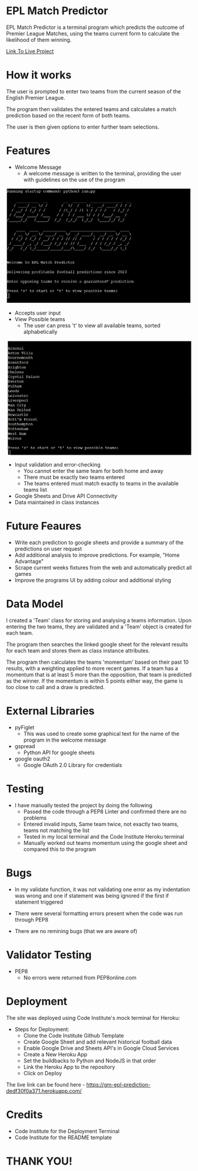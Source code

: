 # EPL Match Predictor

 EPL Match Predictor is a terminal program which predicts the outcome of Premier League Matches, using the teams current form to calculate the likelihood of them winning.

[Link To Live Project](https://gm-epl-prediction-dedf30f0a371.herokuapp.com/)

# How it works

The user is prompted to enter two teams from the current season of the English Premier League.

The program then validates the entered teams and calculates a match prediction based on the recent form of both teams.

The user is then given options to enter further team selections.

# Features

- Welcome Message
  - A welcome message is written to the terminal, providing the user with guidelines on the use of the program

![Welcome Message](images/WelcomeMessage.jpg) 

- Accepts user input
- View Possible teams
  - The user can press 't' to view all available teams, sorted alphabetically

![Available Teams](images/avTeams.jpg) 

- Input validation and error-checking
  - You cannot enter the same team for both home and away
  - There must be exactly two teams entered
  - The teams entered must match exactly to teams in the available teams list
- Google Sheets and Drive API Connectivity
- Data maintained in class instances

# Future Feaures

- Write each prediction to google sheets and provide a summary of the predictions on user request
- Add additional analysis to improve predictions. For example, "Home Advantage"
- Scrape current weeks fixtures from the web and automatically predict all games
- Improve the programs UI by adding colour and additional styling

# Data Model

I created a 'Team' class for storing and analysing a teams information. Upon entering the two teams, they are validated and a 'Team' object is created for each team.

The program then searches the linked google sheet for the relevant results for each team and stores them as class instance attributes.

The program then calculates the teams 'momentum' based on their past 10 results, with a weighting applied to more recent games. If a team has a momentum that is at least 5 more than the opposition, that team is predicted as the winner. If the momentum is within 5 points either way, the game is too close to call and a draw is predicted.

# External Libraries
- pyFiglet
  - This was used to create some graphical text for the name of the program in the welcome message
- gspread
  - Python API for google sheets
- google oauth2
  - Google OAuth 2.0 Library for credentials

# Testing
- I have manually tested the project by doing the following
  - Passed the code through a PEP8 Linter and confirmed there are no problems
  - Entered invalid inputs, Same team twice, not exactly two teams, teams not matching the list
  - Tested in my local terminal and the Code Institute Heroku terminal
  - Manually worked out teams momentum using the google sheet and compared this to the program

# Bugs
- In my validate function, it was not validating one error as my indentation was wrong and one if statement was being ignored if the first if statement triggered

- There were several formatting errors present when the code was run through PEP8

- There are no remining bugs (that we are aware of)

# Validator Testing
- PEP8
  - No errors were returned from PEP8online.com

# Deployment

The site was deployed using Code Institute's mock terminal for Heroku:
- Steps for Deployment:
  - Clone the Code Institute Github Template
  - Create Google Sheet and add relevant historical football data
  - Enable Google Drive and Sheets API's in Google Cloud Services
  - Create a New Heroku App
  - Set the buildbacks to Python and NodeJS in that order
  - Link the Heroku App to the repository
  - Click on Deploy

The live link can be found here - https://gm-epl-prediction-dedf30f0a371.herokuapp.com/

# Credits 

- Code Institute for the Deployment Terminal
- Code Institute for the README template

# THANK YOU!
